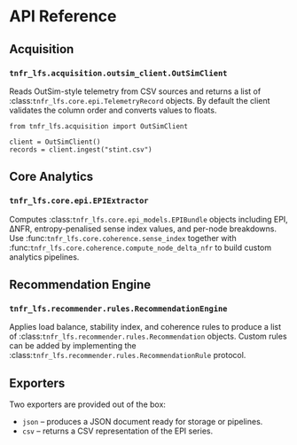 # API Reference

## Acquisition

### `tnfr_lfs.acquisition.outsim_client.OutSimClient`

Reads OutSim-style telemetry from CSV sources and returns a list of
:class:`tnfr_lfs.core.epi.TelemetryRecord` objects.  By default the
client validates the column order and converts values to floats.

```
from tnfr_lfs.acquisition import OutSimClient

client = OutSimClient()
records = client.ingest("stint.csv")
```

## Core Analytics

### `tnfr_lfs.core.epi.EPIExtractor`

Computes :class:`tnfr_lfs.core.epi_models.EPIBundle` objects including EPI,
ΔNFR, entropy-penalised sense index values, and per-node breakdowns.
Use :func:`tnfr_lfs.core.coherence.sense_index` together with
:func:`tnfr_lfs.core.coherence.compute_node_delta_nfr` to build custom
analytics pipelines.

## Recommendation Engine

### `tnfr_lfs.recommender.rules.RecommendationEngine`

Applies load balance, stability index, and coherence rules to produce a
list of :class:`tnfr_lfs.recommender.rules.Recommendation` objects.
Custom rules can be added by implementing the
:class:`tnfr_lfs.recommender.rules.RecommendationRule` protocol.

## Exporters

Two exporters are provided out of the box:

* ``json`` – produces a JSON document ready for storage or pipelines.
* ``csv`` – returns a CSV representation of the EPI series.
